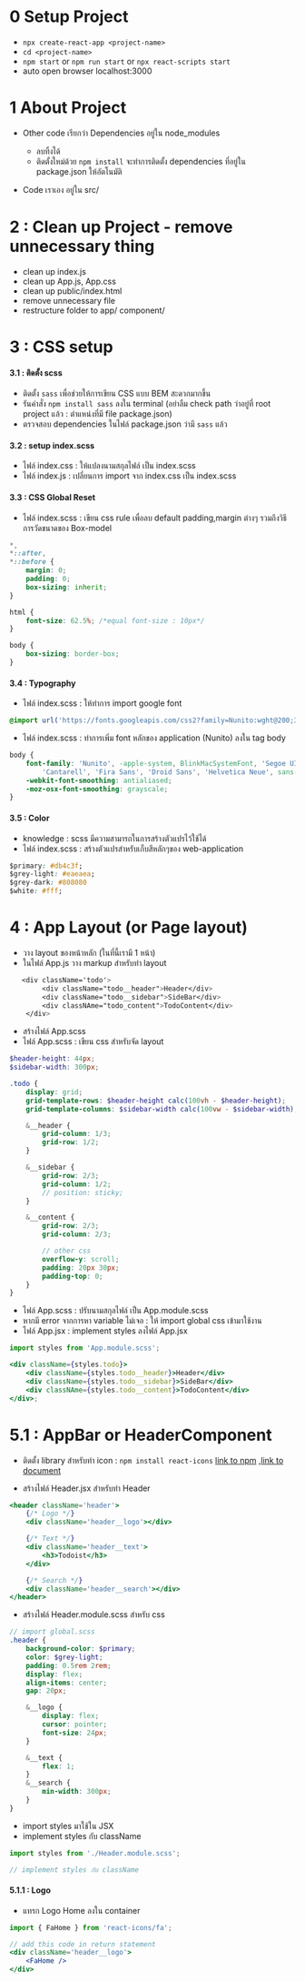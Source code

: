 # 0 Setup Project

-   `npx create-react-app <project-name>`
-   `cd <project-name>`
-   `npm start` or `npm run start` or `npx react-scripts start`
-   auto open browser localhost:3000

# 1 About Project

-   Other code เรียกว่า Dependencies อยู่ใน node_modules

    -   ลบทิ้งได้
    -   ติดตั้งใหม่ด้วย `npm install` จะทำการติดตั้ง dependencies ที่อยู่ใน package.json ให้อัตโนมัติ

-   Code เราเอง อยู่ใน src/

# 2 : Clean up Project - remove unnecessary thing

-   clean up index.js
-   clean up App.js, App.css
-   clean up public/index.html
-   remove unnecessary file
-   restructure folder to app/ component/

# 3 : CSS setup

#### 3.1 : ติดตั้ง scss

-   ติดตั้ง `sass` เพื่อช่วยให้การเขียน CSS แบบ BEM สะดวกมากขึ้น
-   รันคำสั่ง `npm install sass` ลงใน terminal (อย่าลืม check path ว่าอยู่ที่ root project แล้ว : ตำแหน่งที่มี file package.json)
-   ตรวจสอบ dependencies ในไฟล์ package.json ว่ามี `sass` แล้ว

#### 3.2 : setup index.scss

-   ไฟล์ index.css : ให้แปลงนามสกุลไฟล์ เป็น index.scss
-   ไฟล์ index.js : เปลี่ยนการ import จาก index.css เป็น index.scss

#### 3.3 : CSS Global Reset

-   ไฟล์ index.scss : เขียน css rule เพื่อลบ default padding,margin ต่างๆ รวมถึงวิธีการวัดขนาดของ Box-model

```css
*,
*::after,
*::before {
    margin: 0;
    padding: 0;
    box-sizing: inherit;
}

html {
    font-size: 62.5%; /*equal font-size : 10px*/
}

body {
    box-sizing: border-box;
}
```

#### 3.4 : Typography

-   ไฟล์ index.scss : ให้ทำการ import google font

```css
@import url('https://fonts.googleapis.com/css2?family=Nunito:wght@200;300;400;500;600;700;800;900&family=Source+Sans+Pro:wght@400;600;700&display=swap');
```

-   ไฟล์ index.scss : ทำการเพิ่ม font หลักของ application (Nunito) ลงใน tag body

```css
body {
    font-family: 'Nunito', -apple-system, BlinkMacSystemFont, 'Segoe UI', 'Roboto', 'Oxygen', 'Ubuntu',
        'Cantarell', 'Fira Sans', 'Droid Sans', 'Helvetica Neue', sans-serif;
    -webkit-font-smoothing: antialiased;
    -moz-osx-font-smoothing: grayscale;
}
```

#### 3.5 : Color

-   knowledge : scss มีความสามารถในการสร้างตัวแปรไว้ใช้ได้
-   ไฟล์ index.scss : สร้างตัวแปรสำหรับเก็บสีหลักๆของ web-application

```css
$primary: #db4c3f;
$grey-light: #eaeaea;
$grey-dark: #808080
$white: #fff;
```

# 4 : App Layout (or Page layout)

-   วาง layout ของหน้าหลัก (ในที่นี้เรามี 1 หน้า)
-   ในไฟล์ App.js วาง markup สำหรับทำ layout

```css
   <div className='todo'>
        <div className="todo__header">Header</div>
        <div className="todo__sidebar">SideBar</div>
        <div classNAme="todo_content">TodoContent</div>
    </div>
```

-   สร้างไฟล์ App.scss
-   ไฟล์ App.scss : เขียน css สำหรับจัด layout

```scss
$header-height: 44px;
$sidebar-width: 300px;

.todo {
    display: grid;
    grid-template-rows: $header-height calc(100vh - $header-height);
    grid-template-columns: $sidebar-width calc(100vw - $sidebar-width);

    &__header {
        grid-column: 1/3;
        grid-row: 1/2;
    }

    &__sidebar {
        grid-row: 2/3;
        grid-column: 1/2;
        // position: sticky;
    }

    &__content {
        grid-row: 2/3;
        grid-column: 2/3;

        // other css
        overflow-y: scroll;
        padding: 20px 30px;
        padding-top: 0;
    }
}
```

-   ไฟล์ App.scss : ปรับนามสกุลไฟล์ เป็น App.module.scss
-   หากมี error จากการหา variable ไม่เจอ : ให้ import global css เข้ามาใช้งาน
-   ไฟล์ App.jsx : implement styles ลงไฟล์ App.jsx

```jsx
import styles from 'App.module.scss';

<div className={styles.todo}>
    <div className={styles.todo__header}>Header</div>
    <div className={styles.todo__sidebar}>SideBar</div>
    <div classNAme={styles.todo__content}>TodoContent</div>
</div>;
```

# 5.1 : AppBar or HeaderComponent

-   ติดตั้ง library สำหรับทำ icon : `npm install react-icons` [link to npm](https://www.npmjs.com/package/react-icons) ,[link to document](https://react-icons.github.io/react-icons/)

-   สร้างไฟล์ Header.jsx สำหรับทำ Header

```jsx
<header className='header'>
    {/* Logo */}
    <div className='header__logo'></div>

    {/* Text */}
    <div className='header__text'>
        <h3>Todoist</h3>
    </div>

    {/* Search */}
    <div className='header__search'></div>
</header>
```

-   สร้างไฟล์ Header.module.scss สำหรับ css

```scss
// import global.scss
.header {
    background-color: $primary;
    color: $grey-light;
    padding: 0.5rem 2rem;
    display: flex;
    align-items: center;
    gap: 20px;

    &__logo {
        display: flex;
        cursor: pointer;
        font-size: 24px;
    }

    &__text {
        flex: 1;
    }
    &__search {
        min-width: 300px;
    }
}
```

-   import styles มาใช้ใน JSX
-   implement styles กับ className

```jsx
import styles from './Header.module.scss';

// implement styles กับ className
```

#### 5.1.1 : Logo

-   แทรก Logo Home ลงใน container

```jsx
import { FaHome } from 'react-icons/fa';
```

```jsx
// add this code in return statement
<div className='header__logo'>
    <FaHome />
</div>
```
